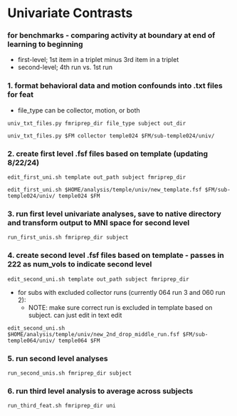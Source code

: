 # Univariate Contrasts

### for benchmarks - comparing activity at boundary at end of learning to beginning
* first-level; 1st item in a triplet minus 3rd item in a triplet
* second-level; 4th run vs. 1st run
### 1. format behavioral data and motion confounds into .txt files for feat
   * file_type can be collector, motion, or both
```
univ_txt_files.py fmriprep_dir file_type subject out_dir
```
```
univ_txt_files.py $FM collector temple024 $FM/sub-temple024/univ/
```
### 2. create first level .fsf files based on template (updating 8/22/24)
```
edit_first_uni.sh template out_path subject fmriprep_dir
```
```
edit_first_uni.sh $HOME/analysis/temple/univ/new_template.fsf $FM/sub-temple024/univ/ temple024 $FM
```
### 3. run first level univariate analyses, save to native directory and transform output to MNI space for second level
```
run_first_unis.sh fmriprep_dir subject
```
### 4. create second level .fsf files based on template - passes in 222 as num_vols to indicate second level
```
edit_second_uni.sh template out_path subject fmriprep_dir
```

* for subs with excluded collector runs (currently 064 run 3 and 060 run 2):
  * NOTE: make sure correct run is excluded in template based on subject. can just edit in text edit 
```
edit_second_uni.sh $HOME/analysis/temple/univ/new_2nd_drop_middle_run.fsf $FM/sub-temple064/univ/ temple064 $FM
```
### 5. run second level analyses
```
run_second_unis.sh fmriprep_dir subject
```
### 6. run third level analysis to average across subjects
```
run_third_feat.sh fmriprep_dir uni
